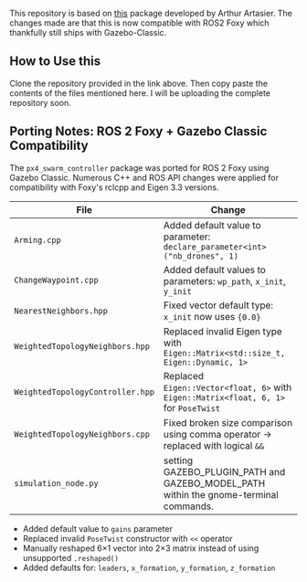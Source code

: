 This repository is based on [this](https://github.com/artastier/PX4_Swarm_Controller) package developed by Arthur Artasier. The changes made are that this is now compatible with ROS2 Foxy which thankfully still ships with Gazebo-Classic.

## How to Use this
Clone the repository provided in the link above. Then copy paste the contents of the files mentioned here. I will be uploading the complete repository soon.


## Porting Notes: ROS 2 Foxy + Gazebo Classic Compatibility

The `px4_swarm_controller` package was ported for ROS 2 Foxy using Gazebo Classic. Numerous C++ and ROS API changes were applied for compatibility with Foxy's rclcpp and Eigen 3.3 versions.


| File | Change |
|------|--------|
| `Arming.cpp` | Added default value to parameter: `declare_parameter<int>("nb_drones", 1)` |
| `ChangeWaypoint.cpp` | Added default values to parameters: `wp_path`, `x_init`, `y_init` |
| `NearestNeighbors.hpp` | Fixed vector default type: `x_init` now uses `{0.0}` |
| `WeightedTopologyNeighbors.hpp` | Replaced invalid Eigen type with `Eigen::Matrix<std::size_t, Eigen::Dynamic, 1>` |
| `WeightedTopologyController.hpp` | Replaced `Eigen::Vector<float, 6>` with `Eigen::Matrix<float, 6, 1>` for `PoseTwist` |
| `WeightedTopologyNeighbors.cpp` | Fixed broken size comparison using comma operator → replaced with logical `&&` |
| `simulation_node.py` | setting GAZEBO_PLUGIN_PATH and GAZEBO_MODEL_PATH within the gnome-terminal commands.|
- Added default value to `gains` parameter  
- Replaced invalid `PoseTwist` constructor with `<<` operator  
- Manually reshaped 6×1 vector into 2×3 matrix instead of using unsupported `.reshaped()`  
- Added defaults for: `leaders`, `x_formation`, `y_formation`, `z_formation` 
